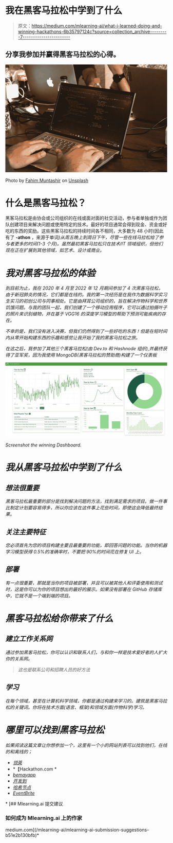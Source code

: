 # 我在黑客马拉松中学到了什么

> 原文：<https://medium.com/mlearning-ai/what-i-learned-doing-and-winning-hackathons-6b35797124c?source=collection_archive---------7----------------------->

## 分享我参加并赢得黑客马拉松的心得。

![](img/c0c28c734222cfc0dc797b149a3a9710.png)

Photo by [Fahim Muntashir](https://unsplash.com/@f12r?utm_source=medium&utm_medium=referral) on [Unsplash](https://unsplash.com?utm_source=medium&utm_medium=referral)

# 什么是黑客马拉松？

黑客马拉松是由协会或公司组织的在线或面对面的社交活动，参与者单独或作为团队创建项目来解决问题或使用特定的技术。最好的项目通常会得到现金、资金或好吃的东西的奖励。这些黑客马拉松的持续时间各不相同，大多数为 48 小时(因此有了 **-athon** ，来源于单词[](https://en.wikipedia.org/wiki/Marathon)*)从周五晚上到周日下午，尽管一些在线马拉松给了参与者更多的时间(1-3 个月)。虽然最初黑客马拉松只在技术/IT 领域组织，但他们现在正在扩展到其他领域，如艺术、设计或商业。*

# *我对黑客马拉松的体验*

*到目前为止，我在 2020 年 4 月至 2022 年 12 月期间参加了 4 次黑客马拉松，由于新冠肺炎的情况，它们都是在线的。我的第一次经历是在我作为数据科学实习生实习的初创公司与同事相处。它是由拜耳公司组织的，旨在解决作物科学和世界饥饿问题。与我的团队一起，我们创建了一个移动应用程序，它可以通过拍摄叶子的照片来识别植物，并在基于 VGG16 的深度学习模型的帮助下预测可能疾病的存在。*

*不幸的是，我们没有进入决赛，但我们仍然得到了一些好吃的东西！但是在短时间内从零开始构建东西的乐趣和感觉让我开始了我的黑客马拉松之旅。*

*在这之后，我参加了其他三个黑客马拉松(由 Dev.to 和 Hashnode 组织),并最终获得了亚军奖，因为我使用 MongoDB(黑客马拉松的赞助商)构建了一个仪表板*

*![](img/d87969c1cb59217712740ec0fc7af32d.png)*

*Screenshot the winning Dashboard.*

# *我从黑客马拉松中学到了什么*

## *想法很重要*

*黑客马拉松最重要的部分是找到解决问题的方法，找到满足需求的项目。做一件事比制定计划要容易得多，所以你应该在这件事上花些时间，即使这会降低最终结果。*

## *关注主要特征*

*您必须首先为您的项目构建主要且最重要的功能，即回答问题的功能。当你的机器学习模型获得 0.5%的准确率时，不要把 90%的时间花在修复 UI 上。*

## *部署*

*有一点很重要，那就是当你的项目被部署，并且可以被其他人和评委使用和测试时，这是你可以为你的项目想出的最好的展示。如果没有部署在 GitHub 存储库中，它就不是一个端到端的项目。*

# *黑客马拉松给你带来了什么*

## *建立工作关系网*

*通过参加黑客马拉松，你可以认识和联系人们，与和你一样是技术爱好者的人扩大你的关系网。*

> *这也是联系公司和招聘人员的好方法*

## ***学习***

*在每个领域，甚至在计算机科学领域，你都是通过构建来学习的。建筑是黑客马拉松的关键词。你将在技术方面(语言、框架)和领域方面(作物科学)学习。*

# *哪里可以找到黑客马拉松*

*如果阅读这篇文章让你想参加一个，这里有一个小的网站列表可以找到他们，在线的和离线的；*

*   *[领英](http://linkedin.com)*
*   *【Hackathon.com *
*   *[bemayapp](https://www.bemyapp.com/events/)*
*   *[开发到](https://dev.to)*
*   *[哈希节点](https://hashnode.com)*
*   *[EventBrite](https://www.eventbrite.fr/d/online/hackathon/?page=1)*

*[](/mlearning-ai/mlearning-ai-submission-suggestions-b51e2b130bfb) [## Mlearning.ai 提交建议

### 如何成为 Mlearning.ai 上的作家

medium.com](/mlearning-ai/mlearning-ai-submission-suggestions-b51e2b130bfb)*